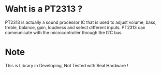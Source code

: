 # Waht is a PT2313 ?
 PT2313 is actually a sound processor IC that is used to adjust volume, bass, treble, balance, gain, loudness and select different inputs.
 PT2313 can communicate with the microcontroller through the I2C bus.

# Note
 This is Library in Developing, Not Tested with Real Hardware !